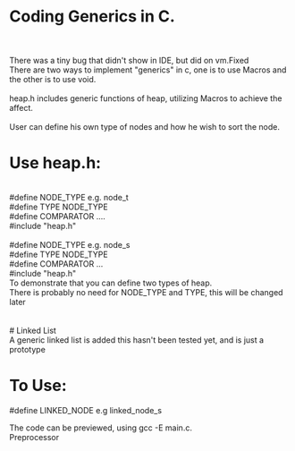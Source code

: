 # Coding Generics in C.
<br/><br/>
There was a tiny bug that didn't show in IDE, but did on vm.Fixed
<br/>
There are two ways to implement "generics" in c,  one is to use Macros and the other is to use void.
<br/><br/>
heap.h includes generic functions of heap, utilizing Macros to achieve the affect.
<br/><br/>
User can define his own type of nodes and how he wish to sort the node.
<br/>
# Use heap.h:
<br/>
#define NODE_TYPE e.g. node_t
<br/>
#define TYPE NODE_TYPE
<br/>
#define COMPARATOR  ....
<br/>
#include "heap.h"
<br/><br/>
#define NODE_TYPE e.g. node_s
<br/>
#define TYPE NODE_TYPE 
<br/>
#define COMPARATOR  ...
<br/>
#include "heap.h"
<br/>
To demonstrate that you can define two types of heap.
<br/> 
There is probably no need for NODE_TYPE and TYPE, this will be changed later
<br/>
<br/><br/>
# Linked List <br/>
A generic linked list is added this hasn't been tested yet, and is just a prototype <br/>

# To Use: <br/>
#define LINKED_NODE e.g linked_node_s <br/>

The code can be previewed, using gcc -E main.c. 
<br/>
Preprocessor

                        
